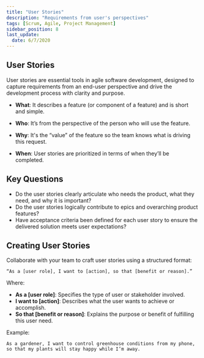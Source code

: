 ```yaml
---
title: "User Stories"
description: "Requirements from user's perspectives"
tags: [Scrum, Agile, Project Management]
sidebar_position: 8
last_update:
  date: 6/7/2020
---
```



## User Stories 

User stories are essential tools in agile software development, designed to capture requirements from an end-user perspective and drive the development process with clarity and purpose.


- **What**: It describes a feature (or component of a feature) and is short and simple.

- **Who**: It’s from the perspective of the person who will use the feature.

- **Why**: It's the “value” of the feature so the team knows what is driving this request.

- **When**: User stories are prioritized in terms of when they’ll be completed.

## Key Questions

- Do the user stories clearly articulate who needs the product, what they need, and why it is important?
- Do the user stories logically contribute to epics and overarching product features?
- Have acceptance criteria been defined for each user story to ensure the delivered solution meets user expectations?

## Creating User Stories

Collaborate with your team to craft user stories using a structured format:

```
“As a [user role], I want to [action], so that [benefit or reason].”
```

Where:

- **As a [user role]**: Specifies the type of user or stakeholder involved.
- **I want to [action]**: Describes what the user wants to achieve or accomplish.
- **So that [benefit or reason]**: Explains the purpose or benefit of fulfilling this user need.

Example:

```
As a gardener, I want to control greenhouse conditions from my phone, so that my plants will stay happy while I’m away.
```